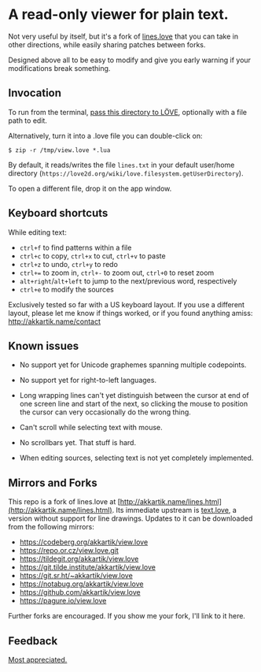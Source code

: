 # A read-only viewer for plain text.

Not very useful by itself, but it's a fork of [lines.love](http://akkartik.name/lines.html)
that you can take in other directions, while easily sharing patches between
forks.

Designed above all to be easy to modify and give you early warning if your
modifications break something.

## Invocation

To run from the terminal, [pass this directory to LÖVE](https://love2d.org/wiki/Getting_Started#Running_Games),
optionally with a file path to edit.

Alternatively, turn it into a .love file you can double-click on:
```
$ zip -r /tmp/view.love *.lua
```

By default, it reads/writes the file `lines.txt` in your default
user/home directory (`https://love2d.org/wiki/love.filesystem.getUserDirectory`).

To open a different file, drop it on the app window.

## Keyboard shortcuts

While editing text:
* `ctrl+f` to find patterns within a file
* `ctrl+c` to copy, `ctrl+x` to cut, `ctrl+v` to paste
* `ctrl+z` to undo, `ctrl+y` to redo
* `ctrl+=` to zoom in, `ctrl+-` to zoom out, `ctrl+0` to reset zoom
* `alt+right`/`alt+left` to jump to the next/previous word, respectively
* `ctrl+e` to modify the sources

Exclusively tested so far with a US keyboard layout. If
you use a different layout, please let me know if things worked, or if you
found anything amiss: http://akkartik.name/contact

## Known issues

* No support yet for Unicode graphemes spanning multiple codepoints.

* No support yet for right-to-left languages.

* Long wrapping lines can't yet distinguish between the cursor at end of one
  screen line and start of the next, so clicking the mouse to position the
  cursor can very occasionally do the wrong thing.

* Can't scroll while selecting text with mouse.

* No scrollbars yet. That stuff is hard.

* When editing sources, selecting text is not yet completely implemented.

## Mirrors and Forks

This repo is a fork of lines.love at [http://akkartik.name/lines.html](http://akkartik.name/lines.html).
Its immediate upstream is [text.love](https://codeberg.org/akkartik/text.love),
a version without support for line drawings. Updates to it can be downloaded
from the following mirrors:

* https://codeberg.org/akkartik/view.love
* https://repo.or.cz/view.love.git
* https://tildegit.org/akkartik/view.love
* https://git.tilde.institute/akkartik/view.love
* https://git.sr.ht/~akkartik/view.love
* https://notabug.org/akkartik/view.love
* https://github.com/akkartik/view.love
* https://pagure.io/view.love

Further forks are encouraged. If you show me your fork, I'll link to it here.

## Feedback

[Most appreciated.](http://akkartik.name/contact)
